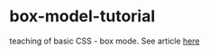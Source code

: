 # box-model-tutorial
teaching of basic CSS - box mode. See article [here](https://dev.to/ebereplenty/css-box-model-newbie-s-perspective-i6l)

